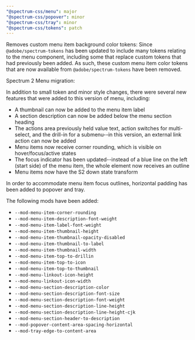 ```yaml
---
"@spectrum-css/menu": major
"@spectrum-css/popover": minor
"@spectrum-css/tray": minor
"@spectrum-css/tokens": patch
---
```


Removes custom menu item background color tokens: Since `@adobe/spectrum-tokens` has been updated to include many tokens relating to the menu component, including some that replace custom tokens that had previously been added. As such, these custom menu item color tokens that are now available from `@adobe/spectrum-tokens` have been removed.

Spectrum 2 Menu migration:

In addition to small token and minor style changes, there were several new features that were added to this version of menu, including:

- A thumbnail can now be added to the menu item label
- A section description can now be added below the menu section heading
- The actions area previously held value text, action switches for multi-select, and the drill-in for a submenu--in this version, an external link action can now be added
- Menu items now receive corner rounding, which is visible on hover/focus/active states
- The focus indicator has been updated--instead of a blue line on the left (start side) of the menu item, the whole element now receives an outline
- Menu items now have the S2 down state transform

In order to accommodate menu item focus outlines, horizontal padding has been added to popover and tray.

The following mods have been added:

- `--mod-menu-item-corner-rounding`
- `--mod-menu-item-description-font-weight`
- `--mod-menu-item-label-font-weight`
- `--mod-menu-item-thumbnail-height`
- `--mod-menu-item-thumbnail-opacity-disabled`
- `--mod-menu-item-thumbnail-to-label`
- `--mod-menu-item-thumbnail-width`
- `--mod-menu-item-top-to-drillin`
- `--mod-menu-item-top-to-icon`
- `--mod-menu-item-top-to-thumbnail`
- `--mod-menu-linkout-icon-height`
- `--mod-menu-linkout-icon-width`
- `--mod-menu-section-description-color`
- `--mod-menu-section-description-font-size`
- `--mod-menu-section-description-font-weight`
- `--mod-menu-section-description-line-height`
- `--mod-menu-section-description-line-height-cjk`
- `--mod-menu-section-header-to-description`
- `--mod-popover-content-area-spacing-horizontal`
- `--mod-tray-edge-to-content-area`
